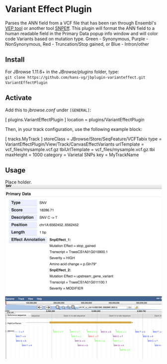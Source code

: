 # Variant Effect Plugin
Parses the ANN field from a VCF file that has been ran through Ensembl's [VEP tool](https://www.ensembl.org/vep) or another tool [SNPEff](http://snpeff.sourceforge.net/). This plugin will format the ANN field to a human readable field in the Primary Data popup info window and will color code Variants based on mutation type. Green - Synonymous, Purple - NonSynonymous, Red - Truncation/Stop gained, or Blue - Intron/other


## Install

For JBrowse 1.11.6+ in the _JBrowse/plugins_ folder, type:  
``git clone https://github.com/hans-vg/jbplugin-varianteffect.git VariantEffectPlugin``


## Activate
Add this to _jbrowse.conf_ under `[GENERAL]`:

[ plugins.VariantEffectPlugin ]
location = plugins/VariantEffectPlugin

Then, in your track configuration, use the following example block:

[ tracks.MyTrack ]
storeClass     = JBrowse/Store/SeqFeature/VCFTabix
type = VariantEffectPlugin/View/Track/CanvasEffectVariants
urlTemplate    = vcf_files/mysample.vcf.gz
tbiUrlTemplate = vcf_files/mysample.vcf.gz.tbi
maxHeight = 1000
category = Varietal SNPs 
key  = MyTrackName

                
## Usage

Place holder.
![demo window](img/effectwindow2.png)
![demo color](img/colorcoding.png)
